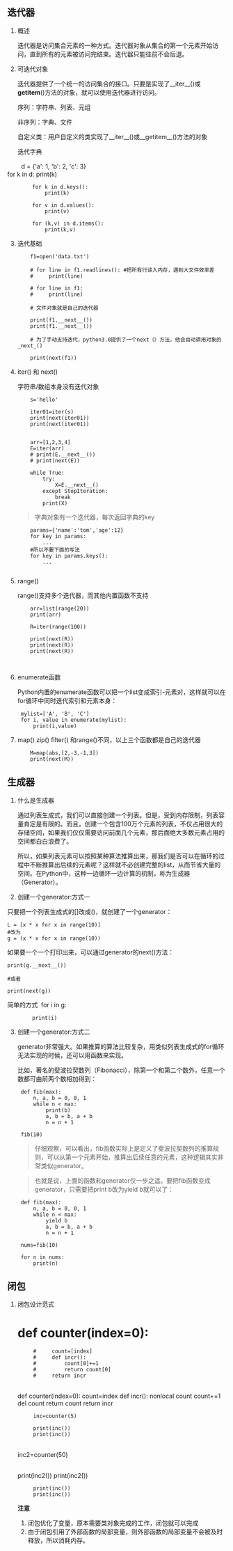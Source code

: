 ## 迭代器
1. 概述

    迭代器是访问集合元素的一种方式。迭代器对象从集合的第一个元素开始访问，直到所有的元素被访问完结束。迭代器只能往前不会后退。

2. 可迭代对象

	迭代器提供了一个统一的访问集合的接口。只要是实现了__iter__()或    __getitem__()方法的对象，就可以使用迭代器进行访问。
  
    序列：字符串、列表、元组
  
    非序列：字典、文件
  
    自定义类：用户自定义的类实现了__iter__()或__getitem__()方法的对象
  
    迭代字典

　　		d = {'a': 1, 'b': 2, 'c': 3}
​			
			for k in d:
			    print(k)
			
			for k in d.keys():
			    print(k)
			
			for v in d.values():
			    print(v)
			
			for (k,v) in d.items():
			    print(k,v)

3. 迭代基础

    ```
        f1=open('data.txt')

        # for line in f1.readlines(): #把所有行读入内存，遇到大文件效率差
        #     print(line)
        
        # for line in f1:
        #     print(line)
        
        # 文件对象就是自己的迭代器
        
        print(f1.__next__())
        print(f1.__next__())
        
        # 为了手动支持迭代，python3.0提供了一个next（）方法，他会自动调用对象的_next_()
        
        print(next(f1))
    ```
    
4. iter() 和 next()

	
    字符串/数组本身没有迭代对象
    
    ```
    	s='hello'

		iter01=iter(s)
		print(next(iter01))
		print(next(iter01))
		
		
        arr=[1,2,3,4]
        E=iter(arr)
        # print(E.__next__())
        # print(next(E))
        
        while True:
            try:
                X=E.__next__()
            except StopIteration:
                break
            print(X) 
    ```
    >字典对象有一个迭代器，每次返回字典的key
    
    ```
        params={'name':'tom','age':12}
        for key in params:
            ...
        #所以不要下面的写法
        for key in params.keys():
            ...
        
    ```
5. range()
  
    range()支持多个迭代器，而其他内置函数不支持
    ```
        arr=list(range(20))
        print(arr)
        
        R=iter(range(100))
        
        print(next(R))
        print(next(R))
        print(next(R))
        
        
    ```
5. enumerate函数

	Python内置的enumerate函数可以把一个list变成索引-元素对，这样就可以在for循环中同时迭代索引和元素本身：
	
		mylist=['A', 'B', 'C']
		for i, value in enumerate(mylist):
		    print(i,value)
  
6. map() zip() filter()
    和range()不同，以上三个函数都是自己的迭代器
    
    ```
        M=map(abs,[2,-3,-1,3])
        print(next(M))
    ```


## 生成器

1. 什么是生成器

	通过列表生成式，我们可以直接创建一个列表。但是，受到内存限制，列表容量肯定是有限的。而且，创建一个包含100万个元素的列表，不仅占用很大的存储空间，如果我们仅仅需要访问前面几个元素，那后面绝大多数元素占用的空间都白白浪费了。

	所以，如果列表元素可以按照某种算法推算出来，那我们是否可以在循环的过程中不断推算出后续的元素呢？这样就不必创建完整的list，从而节省大量的空间。在Python中，这种一边循环一边计算的机制，称为生成器（Generator）。
	
2. 创建一个generator:方式一

  只要把一个列表生成式的[]改成()，就创建了一个generator：

  	L = [x * x for x in range(10)]
  	#改为
  	g = (x * x for x in range(10))

  如果要一个一个打印出来，可以通过generator的next()方法：

  	print(g.__next__())
  	
  	#或者
  	
  	print(next(g))

  简单的方式
  ​	
  	for i in g:

    		print(i)
3. 创建一个generator:方式二

	generator非常强大。如果推算的算法比较复杂，用类似列表生成式的for循环无法实现的时候，还可以用函数来实现。

	比如，著名的斐波拉契数列（Fibonacci），除第一个和第二个数外，任意一个数都可由前两个数相加得到：
	
		def fib(max):
		    n, a, b = 0, 0, 1
		    while n < max:
		        print(b)
		        a, b = b, a + b
		        n = n + 1
		
		fib(10)
	
	>仔细观察，可以看出，fib函数实际上是定义了斐波拉契数列的推算规则，可以从第一个元素开始，推算出后续任意的元素，这种逻辑其实非常类似generator。

	>也就是说，上面的函数和generator仅一步之遥。要把fib函数变成generator，只需要把print b改为yield b就可以了：
	
		def fib(max):
		    n, a, b = 0, 0, 1
		    while n < max:
		        yield b
		        a, b = b, a + b
		        n = n + 1
		
		nums=fib(10)
		
		for n in nums:
		    print(n)


## 闭包
1. 闭包设计范式

    # def counter(index=0):
    		#     count=[index]
    		#     def incr():
    		#         count[0]+=1
    		#         return count[0]
    		#     return incr


    ​		
    		def counter(index=0):
    		    count=index
    		    def incr():
    		        nonlocal count
    		        count+=1
    		        del count
    		        return count
    		    return incr
    		
    		inc=counter(5)
    		
    		print(inc())
    		print(inc())


    ​		
    		inc2=counter(50)


    ​		
    		print(inc2())
    		print(inc2())
    		
    		print(inc())
    		print(inc())

    **注意**

    1. 闭包优化了变量，原本需要类对象完成的工作，闭包就可以完成
    2. 由于闭包引用了外部函数的局部变量，则外部函数的局部变量不会被及时释放，所以消耗内存。